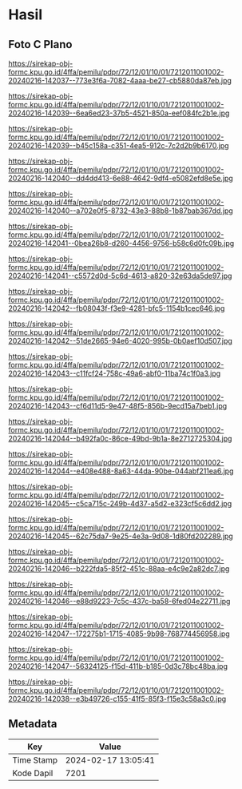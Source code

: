 # Hasil

## Foto C Plano

https://sirekap-obj-formc.kpu.go.id/4ffa/pemilu/pdpr/72/12/01/10/01/7212011001002-20240216-142037--773e3f6a-7082-4aaa-be27-cb5880da87eb.jpg

https://sirekap-obj-formc.kpu.go.id/4ffa/pemilu/pdpr/72/12/01/10/01/7212011001002-20240216-142039--6ea6ed23-37b5-4521-850a-eef084fc2b1e.jpg

https://sirekap-obj-formc.kpu.go.id/4ffa/pemilu/pdpr/72/12/01/10/01/7212011001002-20240216-142039--b45c158a-c351-4ea5-912c-7c2d2b9b6170.jpg

https://sirekap-obj-formc.kpu.go.id/4ffa/pemilu/pdpr/72/12/01/10/01/7212011001002-20240216-142040--dd4dd413-6e88-4642-9df4-e5082efd8e5e.jpg

https://sirekap-obj-formc.kpu.go.id/4ffa/pemilu/pdpr/72/12/01/10/01/7212011001002-20240216-142040--a702e0f5-8732-43e3-88b8-1b87bab367dd.jpg

https://sirekap-obj-formc.kpu.go.id/4ffa/pemilu/pdpr/72/12/01/10/01/7212011001002-20240216-142041--0bea26b8-d260-4456-9756-b58c6d0fc09b.jpg

https://sirekap-obj-formc.kpu.go.id/4ffa/pemilu/pdpr/72/12/01/10/01/7212011001002-20240216-142041--c5572d0d-5c6d-4613-a820-32e63da5de97.jpg

https://sirekap-obj-formc.kpu.go.id/4ffa/pemilu/pdpr/72/12/01/10/01/7212011001002-20240216-142042--fb08043f-f3e9-4281-bfc5-1154b1cec646.jpg

https://sirekap-obj-formc.kpu.go.id/4ffa/pemilu/pdpr/72/12/01/10/01/7212011001002-20240216-142042--51de2665-94e6-4020-995b-0b0aef10d507.jpg

https://sirekap-obj-formc.kpu.go.id/4ffa/pemilu/pdpr/72/12/01/10/01/7212011001002-20240216-142043--c11fcf24-758c-49a6-abf0-11ba74c1f0a3.jpg

https://sirekap-obj-formc.kpu.go.id/4ffa/pemilu/pdpr/72/12/01/10/01/7212011001002-20240216-142043--cf6d11d5-9e47-48f5-856b-9ecd15a7beb1.jpg

https://sirekap-obj-formc.kpu.go.id/4ffa/pemilu/pdpr/72/12/01/10/01/7212011001002-20240216-142044--b492fa0c-86ce-49bd-9b1a-8e2712725304.jpg

https://sirekap-obj-formc.kpu.go.id/4ffa/pemilu/pdpr/72/12/01/10/01/7212011001002-20240216-142044--e408e488-8a63-44da-90be-044abf211ea6.jpg

https://sirekap-obj-formc.kpu.go.id/4ffa/pemilu/pdpr/72/12/01/10/01/7212011001002-20240216-142045--c5ca715c-249b-4d37-a5d2-e323cf5c6dd2.jpg

https://sirekap-obj-formc.kpu.go.id/4ffa/pemilu/pdpr/72/12/01/10/01/7212011001002-20240216-142045--62c75da7-9e25-4e3a-9d08-1d80fd202289.jpg

https://sirekap-obj-formc.kpu.go.id/4ffa/pemilu/pdpr/72/12/01/10/01/7212011001002-20240216-142046--b222fda5-85f2-451c-88aa-e4c9e2a82dc7.jpg

https://sirekap-obj-formc.kpu.go.id/4ffa/pemilu/pdpr/72/12/01/10/01/7212011001002-20240216-142046--e88d9223-7c5c-437c-ba58-6fed04e22711.jpg

https://sirekap-obj-formc.kpu.go.id/4ffa/pemilu/pdpr/72/12/01/10/01/7212011001002-20240216-142047--172275b1-1715-4085-9b98-768774456958.jpg

https://sirekap-obj-formc.kpu.go.id/4ffa/pemilu/pdpr/72/12/01/10/01/7212011001002-20240216-142047--56324125-f15d-411b-b185-0d3c78bc48ba.jpg

https://sirekap-obj-formc.kpu.go.id/4ffa/pemilu/pdpr/72/12/01/10/01/7212011001002-20240216-142038--e3b49726-c155-41f5-85f3-f15e3c58a3c0.jpg


## Metadata

| Key        | Value               |
| ---------- | ------------------- |
| Time Stamp | 2024-02-17 13:05:41 |
| Kode Dapil | 7201                |



